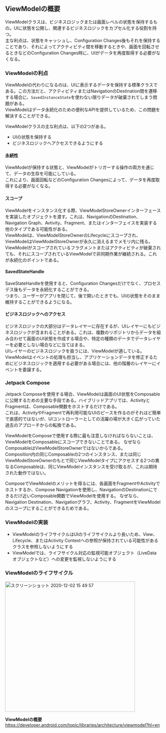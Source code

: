 ## ViewModelの概要

ViewModelクラスは、ビジネスロジックまたは画面レベルの状態を保持するもの。UIに状態を公開し、関連するビジネスロジックをカプセル化する役割を持つ。  
主な利点は、状態をキャッシュし、Configuration Changes後もそれを保持することであり、それによってアクティビティ間を移動するときや、画面を回転させるときなどのConfiguration Changes時に、UIがデータを再度取得する必要がなくなる。  

### ViewModelの利点
ViewModelの代わりになるのは、UIに表示するデータを保持する標準クラスである。この方法だと、アクティビティまたはNavigationのDestination間を遷移する場合に、`SavedInstanceState`を使わない限りデータが破棄されてしまう問題がある。  
ViewModelはデータ永続化のための便利なAPIを提供しているため、この問題を解決することができる。  
  
ViewModelクラスの主な利点は、以下の2つがある。  
- UIの状態を保持する   
- ビジネスロジックへアクセスできるようにする  

#### 永続性  
ViewModelが保持する状態と、ViewModelがトリガーする操作の両方を通じて、データの生存を可能にしている。      
これにより、画面回転などのConfiguration Changesによって、データを再度取得する必要がなくなる。  

#### スコープ  
ViewModelをインスタンス化する際、ViewModelStoreOwnerインターフェースを実装したオブジェクトを渡す。これは、NavigationのDestination、Navigation Graph、Avtivity、Fragment、またはインターフェイスを実装する他のタイプである可能性がある。  
ViewModelは、ViewModelStoreOwnerのLifecycleにスコープされ、ViewModelはViewModelStoreOwnerが永久に消えるまでメモリ内に残る。  
ViewModelがスコープされているフラグメントまたはアクティビティが破棄されても、それにスコープされているViewModelで非同期作業が継続される。これが永続化のポイントである。   

#### SavedStateHandle  
SaveStateHandleを使用すると、Configuration Changesだけでなく、プロセスデス後もデータを永続化することができる。   
つまり、ユーザーがアプリを閉じて、後で開いたときでも、UIの状態をそのまま維持することができるようになる。

#### ビジネスロジックへのアクセス
ビジネスロジックの大部分はデータレイヤーに存在するが、UIレイヤーにもビジネスロジックが含まれることがある。これは、複数のリポジトリからデータを組み合わせて画面のUI状態を作成する場合や、特定の種類のデータでデータレイヤーを必要としない場合などに当てはまる。     
UIレイヤーのビジネスロジックを扱うには、ViewModelが適している。ViewModelはイベントの処理も担当し、アプリケーションデータを修正するためにビジネスロジックを適用する必要がある場合には、他の階層のレイヤーにイベントを委譲する。

### Jetpack Compose
Jetpack Composeを使用する場合、ViewModelは画面のUI状態をComposableに公開するための主要な手段である。ハイブリッドアプリでは、ActivityとFragmentは、Composable関数をホストするだけである。  
これは、ActivityやFragmentで再利用可能なUIのピースを作るのがそれほど簡単で直感的ではないが、UIコントローラーとしての活躍の場が大きく広がっていた過去のアプローチからの転換である。
  
ViewModelをComposeで使用する際に最も注意しなければならないことは、ViewModelをComposableにスコープできないことである。 なぜならComposableはViewModelStoreOwnerではないからである。  
Composition内の同じComposableの2つのインスタンス、または同じViewModelStoreOwnerのもとで同じViewModelタイプにアクセスする2つの異なるComposableは、同じViewModelインスタンスを受け取るが、これは期待された動作ではない。
  
ComposeでViewModelのメリットを得るには、各画面をFragmentやActivityでホストするか、Compose Navigationを使用し、NavigationのDestinationにできるだけ近いComposable関数でViewModelを使用する。 なぜなら、Navigation Destination、Navigationグラフ、Activity、FragmentをViewModelのスコープにすることができるためである。

### ViewModelの実装
- ViewModelのライフサイクルはUIのライフサイクルより長いため、View、Lifecycle、またはActivity Contextへの参照が保持されている可能性があるクラスを参照しないようにする  
- ViewModelでは、ライフサイクル対応の監視可能オブジェクト（LiveDataオブジェクトなど）への変更を監視しないようにする  

### ViewModelのライフサイクル
<img width="420" alt="スクリーンショット 2020-12-02 15 49 57" src="https://user-images.githubusercontent.com/16067422/105327413-35fef480-5c12-11eb-849a-5e049787e703.png">

**ViewModelの概要**   
https://developer.android.com/topic/libraries/architecture/viewmodel?hl=en
